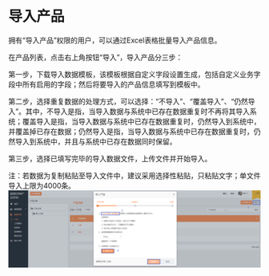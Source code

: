# 导入产品

拥有“导入产品”权限的用户，可以通过Excel表格批量导入产品信息。

在产品列表，点击右上角按钮“导入”，导入产品分三步：

第一步，下载导入数据模板，该模板根据自定义字段设置生成，包括自定义业务字段中所有启用的字段；然后将要导入的产品信息填写到模板中。

第二步，选择重复数据的处理方式，可以选择：“不导入”、“覆盖导入”、“仍然导入”。其中，不导入是指，当导入数据与系统中已存在数据重复时不再将其导入系统；覆盖导入是指，当导入数据与系统中已存在数据重复时，仍然导入到系统中，并覆盖掉已存在数据；仍然导入是指，当导入数据与系统中已存在数据重复时，仍然导入到系统中，并且与系统中已存在数据同时保留。

第三步，选择已填写完毕的导入数据文件，上传文件并开始导入。

注：若数据为复制粘贴至导入文件中，建议采用选择性粘贴，只粘贴文字；单文件导入上限为4000条。![](/assets/lix导入产品.png)

